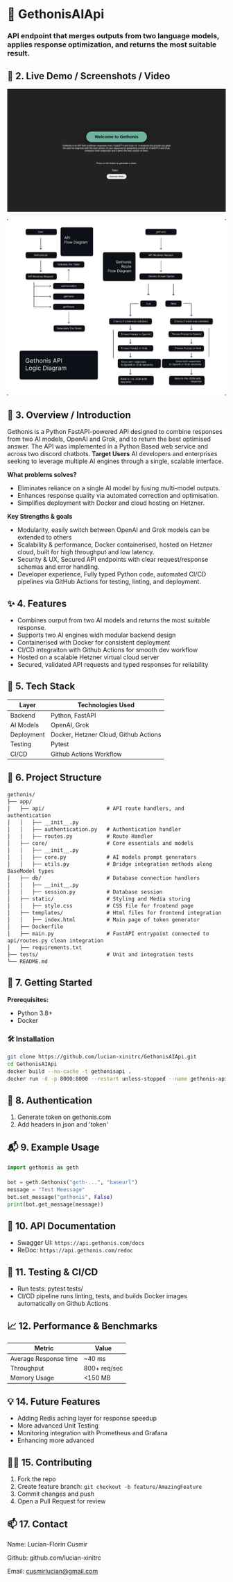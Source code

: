 # 🚀 GethonisAIApi
### API endpoint that merges outputs from two language models, applies response optimization, and returns the most suitable result.

## 📸 2. Live Demo / Screenshots / Video
![MainPage](app/static/gethonismainpage.png)

![LogicDiagram](app/static/logicdiagram.png)

## 🧠 3. Overview / Introduction
Gethonis is a Python FastAPI-powered API designed to combine responses from two AI models, OpenAI and Grok, and to return the best optimised answer. The API was implemented in a Python Based web service and across two discord chatbots. 
**Target Users** 
AI developers and enterprises seeking to leverage multiple AI engines through a single, scalable interface.

**What problems solves?**
* Eliminates reliance on a single AI model by fusing multi-model outputs.
* Enhances response quality via automated correction and optimisation.
* Simplifies deployment with Docker and cloud hosting on Hetzner.

**Key Strengths & goals**
* Modularity, easily switch between OpenAI and Grok models can be extended to others
* Scalability & performance, Docker containerised, hosted on Hetzner cloud, built for high throughput and low latency.
* Security & UX, Secured API endpoints with clear request/response schemas and error handling.
* Developer experience, Fully typed Python code, automated CI/CD pipelines via GitHub Actions for testing, linting, and deployment.

## ✨ 4. Features
* Combines ourput from two AI models and returns the most suitable response.
* Supports two AI engines widh modular backend design
* Containerised with Docker for consistent deployment
* CI/CD integraiton with Github Actions for smooth dev workflow
* Hosted on a scalable Hetzner virtual cloud server
* Secured, validated API requests and typed responses for reliability

## 🧰 5. Tech Stack

| Layer | Technologies Used | 
| -------- | -------- |
| Backend     | Python, FastAPI     |
| AI Models     | OpenAI, Grok     |
| Deployment    | Docker, Hetzner Cloud, Github Actions    |
| Testing     | Pytest     |
| CI/CD     | Github Actions Workflow    |


## 📂 6. Project Structure
```
gethonis/
├── app/
│   ├── api/                    # API route handlers, and authentication
│   │   ├── __init__.py
│   │   ├── authentication.py   # Authentication handler
│   │   ├── routes.py           # Route Handler
│   ├── core/                   # Core essentials and models
│   │   ├── __init__.py
│   │   ├── core.py             # AI models prompt generators
│   │   ├── utils.py            # Bridge integration methods along BaseModel types
│   ├── db/                     # Database connection handlers
│   │   ├── __init__.py         
│   │   ├── session.py          # Database session
│   ├── static/                 # Styling and Media storing 
│   │   ├── style.css           # CSS file for frontend page
│   ├── templates/              # Html files for frontend integration
│   │   ├── index.html          # Main page of token generator
│   ├── Dockerfile              
│   ├── main.py                 # FastAPI entrypoint connected to api/routes.py clean integration
│   ├── requirements.txt
├── tests/               		# Unit and integration tests
└── README.md
```
## 🚀 7. Getting Started
**Prerequisites:**
* Python 3.8+
* Docker

### 🛠 Installation
```bash
git clone https://github.com/lucian-xinitrc/GethonisAIApi.git 
cd GethonisAIApi
docker build --no-cache -t gethonisapi .
docker run -d -p 8000:8000 --restart unless-stopped --name gethonis-api gethonisapi
```
## 🔐 8. Authentication
1. Generate token on gethonis.com
2. Add headers in json and 'token'

## 📬 9. Example Usage
```python
import gethonis as geth

bot = geth.Gethonis("geth-...", "baseurl")
message = "Test Meessage"
bot.set_message("gethonis", False)
print(bot.get_message(message))
```

## 📄 10. API Documentation
* Swagger UI: `https://api.gethonis.com/docs`
* ReDoc: `https://api.gethonis.com/redoc`

## 🧪 11. Testing & CI/CD
* Run tests: pytest tests/
* CI/CD pipeline runs linting, tests, and builds Docker images automatically on Github Actions

## 📈 12. Performance & Benchmarks
| Metric | Value | 
| -------- | -------- |
| Average Response time     | ~40 ms     |
|Throughput | 800+ req/sec |
|Memory Usage | <150 MB

## 💡 14. Future Features
* Adding Redis aching layer for response speedup
* More advanced Unit Testing
* Monitoring integration with Prometheus and Grafana
* Enhancing more advanced 

## 🙋‍♂️ 15. Contributing
1. Fork the repo
2. Create feature branch: `git checkout -b feature/AmazingFeature`
3. Commit changes and push
4. Open a Pull Request for review

## 📫 17. Contact
Name: Lucian-Florin Cusmir

Github: github.com/lucian-xinitrc

Email: cusmirlucian@gmail.com